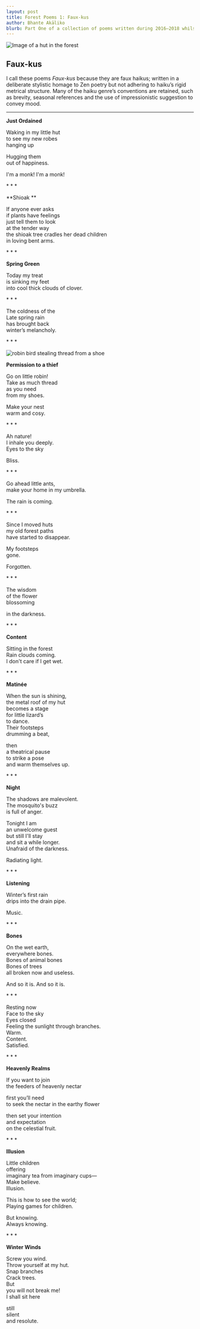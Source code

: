 ```yaml
---
layout: post
title: Forest Poems 1: Faux-kus 
author: Bhante Akāliko
blurb: Part One of a collection of poems written during 2016–2018 whilst residing at Bodhinyana Monastery in Serpentine, Western Australia. Inspired by the poems of the senior nuns and monks from the *Therīgāthā* and *Theragāthā*, as well as the later Chan and Zen literary traditions, these poems are a homage to the ideal of the rustic solitude of a forest monastic. They explore themes of impermanence, death, melancholy, as well as the joys and struggles of meditation.
---
```


![Image of a hut in the forest](https://raw.githubusercontent.com/lokanta/lokanta.github.io/master/hut2.jpg)

## Faux-kus

I call these poems *Faux-kus* because they are faux haikus; written in a deliberate stylistic homage to Zen poetry but not adhering to haiku’s rigid metrical structure. Many of the haiku genre’s conventions are retained, such as brevity, seasonal references and the use of impressionistic suggestion to convey mood. 

***

**Just Ordained**

Waking in my little hut<br> 
to see my new robes<br>
hanging up

Hugging them<br> 
out of happiness.<br>

I'm a monk! I'm a monk!


\* * *


**Shioak **

If anyone ever asks<br>
if plants have feelings<br>
just tell them to look<br>
at the tender way<br> 
the shioak tree cradles her dead children<br>
in loving bent arms.


\* * *


**Spring Green** 

Today my treat<br> 
is sinking my feet<br> 
into cool thick clouds of clover.<br>


\* * *


The coldness of the<br> 
Late spring rain<br> 
has brought back<br>
winter’s melancholy.<br>


\* * *


![robin bird stealing thread from a shoe](https://raw.githubusercontent.com/lokanta/lokanta.github.io/master/robin%20thief.jpg)


**Permission to a thief**

Go on little robin!<br> 
Take as much thread<br> 
as you need<br>
from my shoes.<br> 

Make your nest<br> 
warm and cosy.<br>


\* * *


Ah nature!<br> 
I inhale you deeply.<br>
Eyes to the sky<br>

Bliss.<br>


\* * *


Go ahead little ants,<br> 
make your home in my umbrella.<br> 

The rain is coming.<br>


\* * *


Since I moved huts<br> 
my old forest paths<br> 
have started to disappear.<br> 

My footsteps<br> 
gone.<br> 

Forgotten.<br> 


\* * *


The wisdom<br> 
of the flower<br>
blossoming<br>

in the darkness.<br>


\* * *


**Content** 

Sitting in the forest<br>
Rain clouds coming.<br> 
I don't care if I get wet.<br>


\* * *


**Matinée**

When the sun is shining,<br>
the metal roof of my hut <br>
becomes a stage<br> 
for little lizard’s<br>
to dance.<br> 
Their footsteps<br> 
drumming a beat,<br> 

then<br> 
a theatrical pause<br> 
to strike a pose<br>
and warm themselves up.<br> 


\* * *


**Night**

The shadows are malevolent.<br> 
The mosquito's buzz<br>
is full of anger.<br>

Tonight I am<br> 
an unwelcome guest<br>
but still I'll stay<br> 
and sit a while longer.<br>
Unafraid of the darkness.<br> 

Radiating light.<br>


\* * *


**Listening**

Winter’s first rain<br> 
drips into the drain pipe.<br>

Music.<br>


\* * *


**Bones**

On the wet earth,<br> 
everywhere bones.<br> 
Bones of animal bones<br>
Bones of trees<br>
all broken now and useless.<br> 

And so it is. And so it is.<br>


\* * *


Resting now<br> 
Face to the sky<br> 
Eyes closed<br>
Feeling the sunlight through branches.<br>
Warm.<br> 
Content.<br> 
Satisfied.<br>


\* * *


**Heavenly Realms**

If you want to join<br> 
the feeders of heavenly nectar<br>

first you’ll need<br>
to seek the nectar in the earthy flower<br>

then set your intention<br>
and expectation<br> 
on the celestial fruit.<br>


\* * *


**Illusion**

Little children<br> 
offering<br> 
imaginary tea from imaginary cups—<br>
Make believe.<br>
Illusion.<br>

This is how to see the world;<br>
Playing games for children.<br>

But knowing.<br> 
Always knowing.<br>


\* * *


 **Winter Winds**

Screw you wind.<br> 
Throw yourself at my hut.<br> 
Snap branches<br>
Crack trees.<br>
But<br> 
you will not break me!<br> 
I shall sit here<br> 

still<br> 
silent<br> 
and resolute. 



